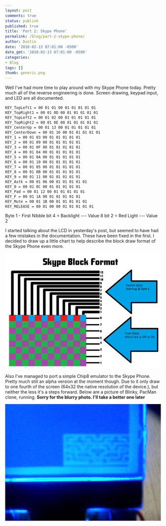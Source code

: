 ```yaml
---
layout: post
comments: true
status: publish
published: true
title: 'Part 2: Skype Phone'
permalink: /blog/part-2-skype-phone/
author: Dustin
date: '2010-02-13 07:01:00 -0500'
date_gmt: '2010-02-13 07:01:00 -0500'
categories:
- Blog
tags: []
thumb: generic.png
---
```

Well I've had more time to play around with my Skype Phone today. Pretty much
all of the reverse engineering is done. Screen drawing, keypad input, and LED
are all documented.

```
KEY_TopLeft1 = 00 01 01 00 01 01 01 01 01
KEY_TopRight1 = 00 01 0D 00 01 01 01 01 01
KEY_TopLeft2 = 00 01 02 00 01 01 01 01 01
KEY_TopRight2 = 00 01 0E 00 01 01 01 01 01
KEY_CenterUp = 00 01 13 00 01 01 01 01 01
KEY_CenterDown = 00 01 16 00 01 01 01 01 01
KEY_1 = 00 01 03 00 01 01 01 01 01
KEY_2 = 00 01 09 00 01 01 01 01 01
KEY_3 = 00 01 0F 00 01 01 01 01 01
KEY_4 = 00 01 04 00 01 01 01 01 01
KEY_5 = 00 01 0A 00 01 01 01 01 01
KEY_6 = 00 01 10 00 01 01 01 01 01
KEY_7 = 00 01 05 00 01 01 01 01 01
KEY_8 = 00 01 0B 00 01 01 01 01 01
KEY_9 = 00 01 11 00 01 01 01 01 01
KEY_Astk = 00 01 06 00 01 01 01 01 01
KEY_0 = 00 01 0C 00 01 01 01 01 01
KEY_Pad = 00 01 12 00 01 01 01 01 01
KEY_F = 00 01 1A 00 01 01 01 01 01
KEY_Mute = 00 01 1B 00 01 01 01 01 01
KEY_RELEASE = 00 01 00 00 01 01 01 01 01
```

Byte 1 - First Nibble
bit 4 = Backlight --- Value 8
bit 2 = Red Light --- Value 2

I started talking about the LCD in yesterday's post, but seemed to have had a
few mistakes in the documentation. These have been fixed in the first. I decided
to draw up a little chart to help describe the block draw format of the Skype
Phone even more.

![Image](/assets/img/blog/part-2-skype-phone/pixel_layout.png)

Also I've managed to port a simple Chip8 emulator to the Skype Phone. Pretty
much still an alpha version at the moment though. Due to it only draw to one
fourth of the screen (64x32 the native resolution of the device.), but neither
the less it's a steps forward. Below are a picture of Blinky, PacMan clone,
running. **Sorry for the blurry photo. I'll take a better one later**

![Image](/assets/img/blog/part-2-skype-phone/0213100149.jpg)
